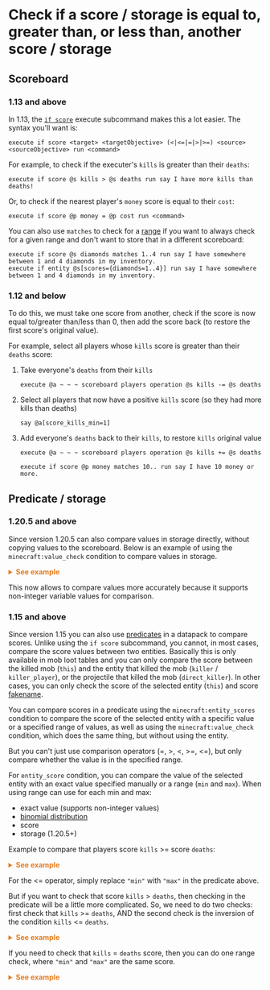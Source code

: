 # Check if a score / storage is equal to, greater than, or less than, another score / storage

## Scoreboard

### 1.13 and above

In 1.13, the [`if score`](https://minecraft.wiki/w/Commands/execute#(if%7Cunless)_score) execute subcommand makes this a lot easier. The syntax you'll want is:

    execute if score <target> <targetObjective> (<|<=|=|>|>=) <source> <sourceObjective> run <command>

For example, to check if the executer's `kills` is greater than their `deaths`:

    execute if score @s kills > @s deaths run say I have more kills than deaths!

Or, to check if the nearest player's `money` score is equal to their `cost`:

    execute if score @p money = @p cost run <command>

You can also use `matches` to check for a [range](/wiki/questions/range) if you want to always check for a given range and don't want to store that in a different scoreboard:

    execute if score @s diamonds matches 1..4 run say I have somewhere between 1 and 4 diamonds in my inventory.
    execute if entity @s[scores={diamonds=1..4}] run say I have somewhere between 1 and 4 diamonds in my inventory.


### 1.12 and below

To do this, we must take one score from another, check if the score is now equal to/greater than/less than 0, then add the score back (to restore the first score's original value).

For example, select all players whose `kills` score is greater than their `deaths` score:

1. Take everyone's `deaths` from their `kills`

       execute @a ~ ~ ~ scoreboard players operation @s kills -= @s deaths

2. Select all players that now have a positive `kills` score (so they had more kills than deaths)

       say @a[score_kills_min=1]

3. Add everyone's `deaths` back to their `kills`, to restore `kills` original value

       execute @a ~ ~ ~ scoreboard players operation @s kills += @s deaths

       execute if score @p money matches 10.. run say I have 10 money or more.

## Predicate / storage

### 1.20.5 and above

Since version 1.20.5 can also compare values in storage directly, without copying values to the scoreboard. Below is an example of using the `minecraft:value_check` condition to compare values in storage.

<details>
  <summary style="color: #e67e22; font-weight: bold;">See example</summary>

```mcfunction
# Example storage
data merge storage example:data {value:7.5f,min:0,max:10}
```
```json
# predicate example:storage_compire
{
  "condition": "minecraft:value_check",
  "value": {
    "type": "minecraft:storage",
    "storage": "example:data",
    "path": "value"
  },
  "range": {
    "min": {
      "type": "minecraft:storage",
      "storage": "example:data",
      "path": "min"
    },
    "max": {
      "type": "minecraft:storage",
      "storage": "example:data",
      "path": "max"
    }
  }
}
```

</details>

This now allows to compare values more accurately because it supports non-integer variable values for comparison.

### 1.15 and above

Since version 1.15 you can also use [predicates](https://minecraft.wiki/w/Predicate) in a datapack to compare scores. Unlike using the `if score` subcommand, you cannot, in most cases, compare the score values between two entities. Basically this is only available in mob loot tables and you can only compare the score between the killed mob (`this`) and the entity that killed the mob (`killer` / `killer_player`), or the projectile that killed the mob (`direct_killer`). In other cases, you can only check the score of the selected entity (`this`) and score [fakename](/wiki/questions/fakeplayer).

You can compare scores in a predicate using the `minecraft:entity_scores` condition to compare the score of the selected entity with a specific value or a specified range of values, as well as using the `minecraft:value_check` condition, which does the same thing, but without using the entity.

But you can't just use comparison operators (=, >, <, >=, <=), but only compare whether the value is in the specified range.

For `entity_score` condition, you can compare the value of the selected entity with an exact value specified manually or a range (`min` and `max`). When using range can use for each min and max:

- exact value (supports non-integer values)
- [binomial distribution](https://en.wikipedia.org/wiki/Binomial_distribution)
- score
- storage (1.20.5+)

Example to compare that players score `kills` >= score `deaths`:

<details>
  <summary style="color: #e67e22; font-weight: bold;">See example</summary>

```json
# execute if score @s kills >= @s deaths
{
  "condition": "minecraft:entity_scores",
  "entity": "this",
   "scores": {
     "kills": {
      "min": {
        "type": "minecraft:score",
        "target": "this",
        "score": "deaths"
      }
    }
  }
}
```
</details>

For the <= operator, simply replace `"min"` with `"max"` in the predicate above.

But if you want to check that score `kills` > `deaths`, then checking in the predicate will be a little more complicated. So, we need to do two checks: first check that `kills` >= `deaths`, AND the second check is the inversion of the condition `kills` <= `deaths`.

<details>
  <summary style="color: #e67e22; font-weight: bold;">See example</summary>

```json
# execute if score @s kills > @s deaths
[
  {
    "condition": "minecraft:entity_scores",
    "entity": "this",
    "scores": {
      "kills": {
        "min": {
          "type": "minecraft:score",
          "target": "this",
          "score": "deaths"
        }
      }
    }
  },
  {
    "condition": "minecraft:inverted",
    "term": {
      "condition": "minecraft:entity_scores",
      "entity": "this",
      "scores": {
        "kills": {
          "max": {
            "type": "minecraft:score",
            "target": "this",
            "score": "deaths"
          }
        }
      }
    }
  }
]
```

</details>

If you need to check that `kills` = `deaths` score, then you can do one range check, where `"min"` and `"max"` are the same score.

<details>
  <summary style="color: #e67e22; font-weight: bold;">See example</summary>

```json
# execute if score @s kills = @s deaths
{
  "condition": "minecraft:entity_scores",
  "entity": "this",
  "scores": {
    "kills": {
      "min": {
        "type": "minecraft:score",
        "target": "this",
        "score": "deaths"
      },
      "max": {
        "type": "minecraft:score",
        "target": "this",
        "score": "deaths"
      }
    }
  }
}
```